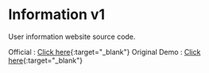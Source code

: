# Information v1
User information website source code.

Official : [Click here](https://info.tokovn.com/){:target="_blank"}
Original Demo : [Click here](https://tokovn.com/demo/info_v1/){:target="_blank"}
